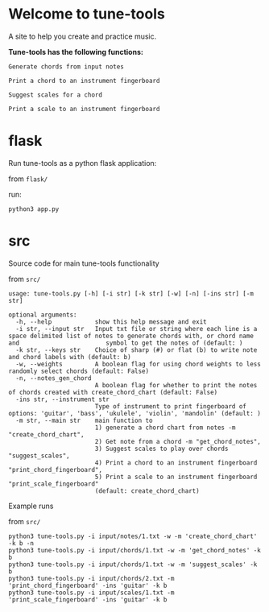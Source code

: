 # Welcome to tune-tools

A site to help you create and practice music.

**Tune-tools has the following functions:**

`Generate chords from input notes`

`Print a chord to an instrument fingerboard`

`Suggest scales for a chord`

`Print a scale to an instrument fingerboard`


# flask

Run tune-tools as a python flask application:

from `flask/`

run:

```
python3 app.py
```

# src

Source code for main tune-tools functionality


from `src/`

```
usage: tune-tools.py [-h] [-i str] [-k str] [-w] [-n] [-ins str] [-m str]

optional arguments:
  -h, --help            show this help message and exit
  -i str, --input str   Input txt file or string where each line is a space delimited list of notes to generate chords with, or chord name and 						  symbol to get the notes of (default: )
  -k str, --keys str    Choice of sharp (#) or flat (b) to write note and chord labels with (default: b)
  -w, --weights         A boolean flag for using chord weights to less randomly select chords (default: False)
  -n, --notes_gen_chord
                        A boolean flag for whether to print the notes of chords created with create_chord_chart (default: False)
  -ins str, --instrument str
                        Type of instrument to print fingerboard of options: 'guitar', 'bass', 'ukulele', 'violin', 'mandolin' (default: )
  -m str, --main str    main function to 
  						1) generate a chord chart from notes -m "create_chord_chart", 
  						2) Get note from a chord -m "get_chord_notes", 
  						3) Suggest scales to play over chords "suggest_scales", 
                        4) Print a chord to an instrument fingerboard "print_chord_fingerboard", 
                        5) Print a scale to an instrument fingerboard "print_scale_fingerboard" 
                        (default: create_chord_chart)
```


Example runs

from `src/`

```
python3 tune-tools.py -i input/notes/1.txt -w -m 'create_chord_chart' -k b -n
python3 tune-tools.py -i input/chords/1.txt -w -m 'get_chord_notes' -k b
python3 tune-tools.py -i input/chords/1.txt -w -m 'suggest_scales' -k b
python3 tune-tools.py -i input/chords/2.txt -m 'print_chord_fingerboard' -ins 'guitar' -k b
python3 tune-tools.py -i input/scales/1.txt -m 'print_scale_fingerboard' -ins 'guitar' -k b
```
